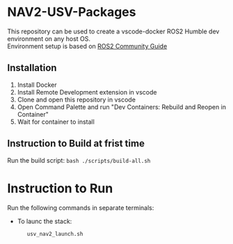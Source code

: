 # NAV2-USV-Packages

This repository can be used to create a vscode-docker ROS2 Humble dev environment on any host OS.  
Environment setup is based on [ROS2 Community Guide](https://docs.ros.org/en/humble/How-To-Guides/Setup-ROS-2-with-VSCode-and-Docker-Container.html?highlight=vscode)

## Installation

1. Install Docker
2. Install Remote Development extension in vscode
3. Clone and open this repository in vscode
4. Open Command Palette and run "Dev Containers: Rebuild and Reopen in Container"
5. Wait for container to install


## Instruction to Build at frist time

Run the build script:
    ```bash
    ./scripts/build-all.sh
    ```


# Instruction to Run

Run the following commands in separate terminals:
- To launc the stack:
    ```bash
       usv_nav2_launch.sh
    ```

